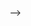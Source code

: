 <!-- ---
title: Wooj Streamz
layout: splash
# excerpt: "A collaborative project exploring data visualization and analysis tools for tax conference applications."
header:
  teaser: /assets/projects/woojstreamz/paprika.png
---

<iframe width="560" height="315" src="https://www.youtube.com/embed/66rnFt1UTXY?si=Rue8NPgohVruqZKB" title="YouTube video player" frameborder="0" allow="accelerometer; autoplay; clipboard-write; encrypted-media; gyroscope; picture-in-picture; web-share" allowfullscreen></iframe>

April - May 2025. This retro-style Donkey Kong arcade game remake was developed in collaboration with Bravo Media NYC for the KPMNG 2025 Tax Carnival, utilizing Unity and Photoshop for rapid prototyping and development. The game includes messages and lessons about taxes.

<!-- ## Instagram Reel

<div style="max-width: 400px; margin: 0 auto;">
  <iframe src="https://www.instagram.com/p/DK2SB8Xs1kZ/embed" width="100%" height="480" frameborder="0" scrolling="no" allowtransparency="true"></iframe>
</div> -->

<!-- ## Project Overview

Data Kong represents an innovative approach to data presentation and analysis in the context of tax conferences. The project leverages modern web technologies and design principles to create an intuitive and engaging user experience.

## Key Features

- Interactive data visualization
- Real-time data analysis
- User-friendly interface design
- Responsive design for multiple devices

## Technologies Used

- Bravo Studio for rapid prototyping
- Modern web development frameworks
- Data visualization libraries
- Responsive design principles -->


 -->

